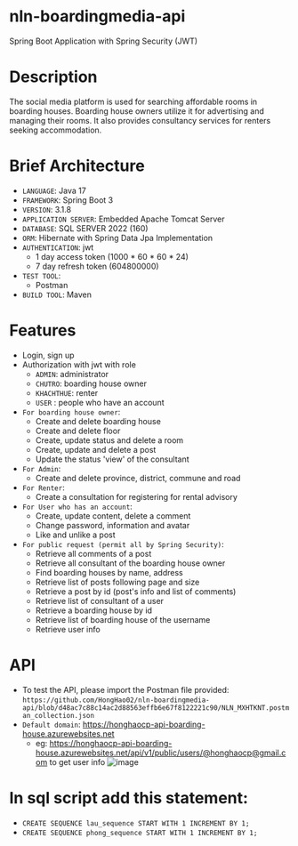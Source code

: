 ﻿# nln-boardingmedia-api
Spring Boot Application with Spring Security (JWT)
# Description
The social media platform is used for searching affordable rooms in boarding houses. Boarding house owners utilize it for advertising and managing their rooms. It also provides consultancy services for renters seeking accommodation.
# Brief Architecture
- `LANGUAGE`: Java 17
- `FRAMEWORK`: Spring Boot 3
- `VERSION`: 3.1.8
- `APPLICATION SERVER`: Embedded Apache Tomcat Server
- `DATABASE`: SQL SERVER 2022 (160)
- `ORM`: Hibernate with Spring Data Jpa Implementation
- `AUTHENTICATION`: jwt
  - 1 day access token (1000 * 60 * 60 * 24)
  - 7 day refresh token (604800000)
- `TEST TOOL`: 
  - Postman
- `BUILD TOOL`: Maven
# Features
- Login, sign up
- Authorization with jwt with role
  - `ADMIN`: administrator
  - `CHUTRO`: boarding house owner
  - `KHACHTHUE`: renter
  - `USER` : people who have an account
- `For boarding house owner`:
  - Create and delete boarding house
  - Create and delete floor
  - Create, update status and delete a room
  - Create, update and delete a post
  - Update the status 'view' of the consultant
- `For Admin`:
  - Create and delete province, district, commune and road
- `For Renter`:
  - Create a consultation for registering for rental advisory
- `For User who has an account`:
  - Create, update content, delete a comment
  - Change password, information and avatar
  - Like and unlike a post
- `For public request (permit all by Spring Security)`:
  - Retrieve all comments of a post
  - Retrieve all consultant of the boarding house owner
  - Find boarding houses by name, address
  - Retrieve list of posts following page and size
  - Retrieve a post by id (post's info and list of comments)
  - Retrieve list of consultant of a user
  - Retrieve a boarding house by id
  - Retrieve list of boarding house of the username
  - Retrieve user info
# API
-  To test the API, please import the Postman file provided: `https://github.com/HongHao02/nln-boardingmedia-api/blob/d48ac7c88c14ac2d88563effb6e67f8122221c90/NLN_MXHTKNT.postman_collection.json`
- `Default domain`: https://honghaocp-api-boarding-house.azurewebsites.net
  - eg: https://honghaocp-api-boarding-house.azurewebsites.net/api/v1/public/users/@honghaocp@gmail.com to get user info
    ![image](https://github.com/HongHao02/nln-boardingmedia-api/assets/99229574/65c43ae0-f16b-4188-8292-18882e76d8a5)


# In sql script add this statement:
- `CREATE SEQUENCE lau_sequence START WITH 1 INCREMENT BY 1;`
- `CREATE SEQUENCE phong_sequence START WITH 1 INCREMENT BY 1;`

